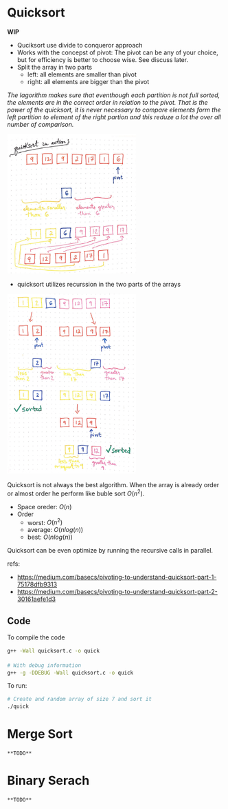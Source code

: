 
#  Quicksort
  
  **WIP**

  * Quciksort use divide to conqueror approach
  * Works with the concepst of pivot: The pivot can be any of your
    choice, but for efficiency is better to choose wise. See discuss
    later. 
  * Split the array in two parts
    * left: all elements are smaller than pivot
    * right: all elements are bigger than the pivot
    
  *The lagorithm makes sure that eventhough each partition is not full
  sorted, the elements are in the correct order in relation to the
  pivot. That is the power of the quicksort, it is never necessary to
  compare elements form the left partition to element of the right
  partion and this reduze a lot the over all number of comparison.*
     
  <img src="images/quick_sort_pivot.png" width="300"/>
   
  * quicksort utilizes recurssion in the two parts of the arrays

  <img src="images/quick_sort_recursion.png" width="300"/>
  
  Quicksort is not always the best algorithm. When the array is
  already order or almost order he perform like buble sort $O(n^2)$.
  
  * Space oreder: $O(n)$
  * Order
    * worst: $O(n^ 2)$
    * average: $O(n log(n))$
    * best: $O(n log(n))$

  Quicksort can be even optimize by running the recursive calls in
  parallel.

  refs:
  * https://medium.com/basecs/pivoting-to-understand-quicksort-part-1-75178dfb9313
  * https://medium.com/basecs/pivoting-to-understand-quicksort-part-2-30161aefe1d3
  
## Code

   To compile the code 

   ```sh
   g++ -Wall quicksort.c -o quick
   
   # With debug information
   g++ -g -DDEBUG -Wall quicksort.c -o quick
   ```

   To run:
   
   ```sh
   # Create and random array of size 7 and sort it  
   ./quick
   ```

# Merge Sort

    **TODO**
    
# Binary Serach

    **TODO**
